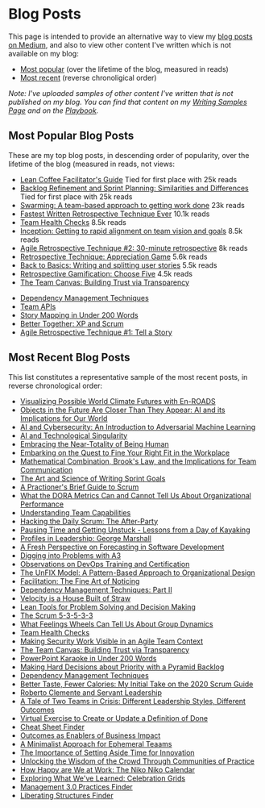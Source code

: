 # Blog Posts

This page is intended to provide an alternative way to view my [blog posts on Medium](https://medium.com/agile-outside-the-box), and also to view other content I've written which is not available on my blog:

+ [Most popular](#most-popular-blog-posts) (over the lifetime of the blog, measured in reads)
+ [Most recent](#most-recent-blog-posts) (reverse chronoligical order)

*Note: I've uploaded samples of other content I've written that is not published on my blog. You can find that content on my [Writing Samples Page](https://gphiliprogers.github.io/samples/) and on the [Playbook](https://gphiliprogers.github.io/playbook/).*

## Most Popular Blog Posts

These are my top blog posts, in descending order of popularity, over the lifetime of the blog (measured in reads, not views:

+ [Lean Coffee Facilitator's Guide](https://medium.com/agile-outside-the-box/lean-coffee-facilitator-s-guide-d79d9f13d0a9) Tied for first place with 25k reads
+ [Backlog Refinement and Sprint Planning: Similarities and Differences](https://medium.com/agile-outside-the-box/backlog-refinement-and-sprint-planning-similarities-and-differences-d08761aca3ae) Tied for first place with 25k reads
+ [Swarming: A team-based approach to getting work done](https://medium.com/agile-outside-the-box/swarming-a-team-based-approach-to-getting-work-done-1434243f38b8) 23k reads
+ [Fastest Written Retrospective Technique Ever](https://medium.com/agile-outside-the-box/fastest-written-retrospective-technique-ever-33c69a1ffd1e) 10.1k reads
+ [Team Health Checks](https://medium.com/agile-outside-the-box/team-health-checks-b4874c15bd73) 8.5k reads 
+ [Inception: Getting to rapid alignment on team vision and goals](https://medium.com/agile-outside-the-box/inception-getting-to-rapid-alignment-on-team-vision-and-goals-47cc60b0cb9) 8.5k reads
+ [Agile Retrospective Technique #2: 30-minute retrospective](https://medium.com/agile-outside-the-box/agile-retrospective-technique-2-7db32640275d) 8k reads
+ [Retrospective Technique: Appreciation Game](https://medium.com/agile-outside-the-box/retrospective-technique-appreciation-game-ddb906ebbc2f) 5.6k reads
+ [Back to Basics: Writing and splitting user stories](https://medium.com/agile-outside-the-box/back-to-basics-writing-and-splitting-user-stories-8903a931499c) 5.5k reads
+ [Retrospective Gamification: Choose Five](https://medium.com/agile-outside-the-box/using-gamification-to-keep-retrospectives-fun-and-engaging-52c30c7fab8f) 4.5k reads
+ [The Team Canvas: Building Trust via Transparency](https://medium.com/agile-outside-the-box/the-team-canvas-building-trust-via-transparency-cf88ac05c66d)
* [Dependency Management Techniques](https://medium.com/agile-outside-the-box/dependency-management-techniques-187f888a6aad)
* [Team APIs](https://medium.com/agile-outside-the-box/team-apis-af2dbc1805e7)
* [Story Mapping in Under 200 Words](https://medium.com/agile-outside-the-box/story-mapping-in-under-200-words-e61de2767f2e)
* [Better Together: XP and Scrum](https://medium.com/agile-outside-the-box/better-together-xp-and-scrum-c69bf9bffcff)
* [Agile Retrospective Technique #1: Tell a Story](https://medium.com/agile-outside-the-box/7cac5cb4302a)


## Most Recent Blog Posts

This list constitutes a representative sample of the most recent posts, in reverse chronological order:

+ [Visualizing Possible World Climate Futures with En-ROADS](https://medium.com/agile-outside-the-box/visualizing-possible-world-climate-futures-with-en-roads-80168229a4e2)
+ [Objects in the Future Are Closer Than They Appear: AI and its Implications for Our World](https://medium.com/agile-outside-the-box/objects-in-the-future-are-closer-than-they-appear-ai-and-its-implications-for-our-world-b7a47880e96e)
+ [AI and Cybersecurity: An Introduction to Adversarial Machine Learning](https://medium.com/agile-outside-the-box/ai-and-cybersecurity-an-introduction-to-adversarial-machine-learning-485932f73b03)
+ [AI and Technological Singularity](https://medium.com/agile-outside-the-box/ai-and-technological-singularity-2ef8aa222b67)
+ [Embracing the Near-Totality of Being Human](https://medium.com/agile-outside-the-box/experiencing-the-near-totality-of-being-human-db07f46c2c09)
+ [Embarking on the Quest to Fine Your Right Fit in the Workplace](https://medium.com/agile-outside-the-box/embarking-on-the-quest-to-find-your-right-fit-in-the-workplace-83eec95172ba)
+ [Mathematical Combination, Brook's Law, and the Implications for Team Communication](https://medium.com/agile-outside-the-box/mathematical-combination-brookss-law-and-the-implications-for-team-communication-fba1a717e8ed)
+ [The Art and Science of Writing Sprint Goals](https://medium.com/agile-outside-the-box/the-art-and-science-of-writing-sprint-goals-b6a042c270d)
+ [A Practioner's Brief Guide to Scrum](https://medium.com/agile-outside-the-box/a-practitioners-guide-to-scrum-14054181d9c7)
+ [What the DORA Metrics Can and Cannot Tell Us About Organizational Performance](https://medium.com/agile-outside-the-box/what-the-dora-metrics-can-and-cannot-tell-us-about-organizational-performance-60a1f84d5219)
+ [Understanding Team Capabilities](https://medium.com/p/be265163204f)
+ [Hacking the Daily Scrum: The After-Party](https://medium.com/p/5aa1aebe71c3)
+ [Pausing Time and Getting Unstuck - Lessons from a Day of Kayaking](https://medium.com/p/dad3ef3fd329)
+ [Profiles in Leadership: George Marshall](https://medium.com/p/ef92f5f9ca71)
+ [A Fresh Perspective on Forecasting in Software Development](https://medium.com/p/7c521c275146)
+ [Digging into Problems with A3](https://medium.com/p/8e45bd5ce085)
+ [Observations on DevOps Training and Certification](https://medium.com/p/1bd1078d12ea)
+ [The UnFIX Model: A Pattern-Based Approach to Organizational Design](https://medium.com/p/3ccfd0ff9b4b)
+ [Facilitation: The Fine Art of Noticing](https://medium.com/agile-outside-the-box/facilitation-the-fine-art-of-noticing-d89af9fcb4b0) 
+ [Dependency Management Techniques: Part II](https://medium.com/agile-outside-the-box/dependency-management-techniques-part-ii-3884e3d83d52) 
+ [Velocity is a House Built of Straw](https://medium.com/agile-outside-the-box/velocity-is-a-house-built-of-straw-aa6c21659d69)  
+ [Lean Tools for Problem Solving and Decision Making](https://medium.com/agile-outside-the-box/lean-tools-for-problem-solving-and-decision-making-3e0b48683d6c) 
+ [The Scrum 5-3-5-3-3](https://medium.com/agile-outside-the-box/understanding-scrum-the-scrum-5-3-5-3-3-d8c2553899df)
+ [What Feelings Wheels Can Tell Us About Group Dynamics](https://medium.com/agile-outside-the-box/what-feelings-wheels-can-tell-us-about-group-dynamics-ca7600197a57)    
+ [Team Health Checks](https://medium.com/agile-outside-the-box/team-health-checks-b4874c15bd73)  
+ [Making Security Work Visible in an Agile Team Context](https://medium.com/agile-outside-the-box/techniques-for-making-security-work-visible-in-an-agile-team-context-31fbf4e0465d)
+ [The Team Canvas: Building Trust via Transparency](https://medium.com/agile-outside-the-box/the-team-canvas-building-trust-via-transparency-cf88ac05c66d)
+ [PowerPoint Karaoke in Under 200 Words](https://medium.com/agile-outside-the-box/powerpoint-karaoke-in-under-200-words-fb4ed934f067)
+ [Making Hard Decisions about Priority with a Pyramid Backlog](https://medium.com/agile-outside-the-box/making-hard-decisions-about-priority-with-a-pyramid-backlog-5766c83fffc)
+ [Dependency Management Techniques](https://medium.com/agile-outside-the-box/dependency-management-techniques-187f888a6aad)
+ [Better Taste, Fewer Calories: My Initial Take on the 2020 Scrum Guide](https://medium.com/agile-outside-the-box/better-taste-fewer-calories-my-initial-take-on-the-2020-scrum-guide-15e2e5f9b1de)
+ [Roberto Clemente and Servant Leadership](https://medium.com/agile-outside-the-box/roberto-clemente-and-servant-leadership-bb50f202cfc1)
+ [A Tale of Two Teams in Crisis: Different Leadership Styles, Different Outcomes](https://medium.com/agile-outside-the-box/a-tale-of-two-teams-in-crisis-different-leadership-styles-different-outcomes-1fabaa61a319)
+ [Virtual Exercise to Create or Update a Definition of Done](https://medium.com/agile-outside-the-box/virtual-exercise-to-create-or-update-a-definition-of-done-d774a9802bfc)
+ [Cheat Sheet Finder](https://medium.com/agile-outside-the-box/cheat-sheet-finder-d6d241c5a34c)
+ [Outcomes as Enablers of Business Impact](https://medium.com/agile-outside-the-box/outcomes-as-enablers-of-business-impact-c228a5dbd29f)
+ [A Minimalist Approach for Ephemeral Teaams](https://medium.com/agile-outside-the-box/a-minimalist-approach-for-ephemeral-teams-bd73858093f8)
+ [The Importance of Setting Aside Time for Innovation](https://medium.com/agile-outside-the-box/the-importance-of-setting-aside-time-for-innovation-a6ec75aa556d)
+ [Unlocking the Wisdom of the Crowd Through Communities of Practice](https://medium.com/agile-outside-the-box/unlocking-the-wisdom-of-the-crowd-through-communities-of-practice-1fea61be1271)
+ [How Happy are We at Work: The Niko Niko Calendar](https://medium.com/agile-outside-the-box/how-happy-we-are-at-work-the-niko-niko-calendar-e053f048d58b)
+ [Exploring What We've Learned: Celebration Grids](https://medium.com/agile-outside-the-box/exploring-what-weve-learned-celebration-grids-c21149f02313)
+ [Management 3.0 Practices Finder](https://medium.com/agile-outside-the-box/management-3-0-practices-finder-a59d7dd924d0)
+ [Liberating Structures Finder](https://medium.com/agile-outside-the-box/liberating-structures-finder-f57af294053c)





